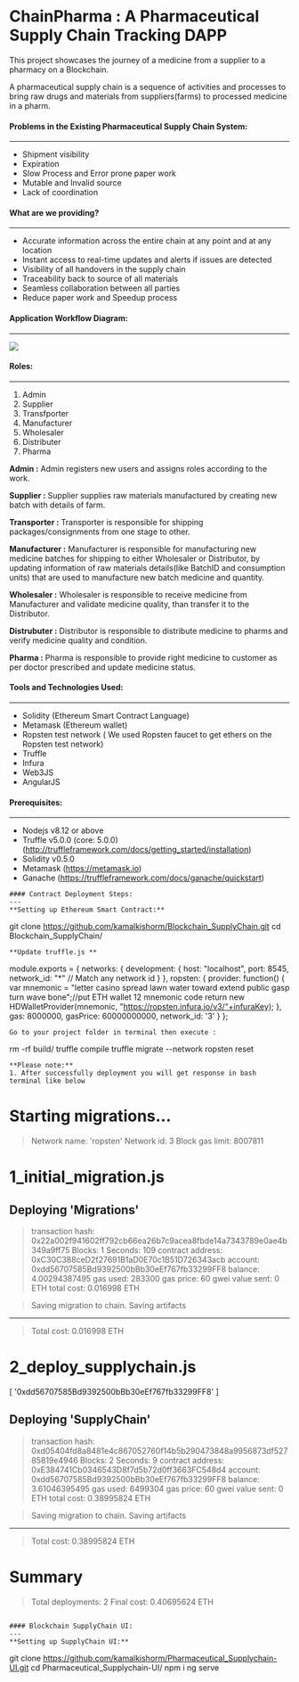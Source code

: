 # ChainPharma : A Pharmaceutical Supply Chain Tracking DAPP
This project showcases the journey of a medicine from a supplier to a pharmacy on a Blockchain.

A pharmaceutical supply chain is a sequence of activities and processes to bring raw drugs and materials from suppliers(farms) to processed medicine in a pharm.

#### Problems in the Existing Pharmaceutical Supply Chain System:
---
- Shipment visibility
- Expiration
- Slow Process and Error prone paper work
- Mutable and Invalid source
- Lack of coordination

#### What are we providing?
---
- Accurate information across the entire chain at any point and at any location
- Instant access to real-time updates and alerts if issues are detected
- Visibility of all handovers in the supply chain
- Traceability back to source of all materials
- Seamless collaboration between all parties
- Reduce paper work and Speedup process

#### Application Workflow Diagram:
---
![](https://raw.githubusercontent.com/kamalkishorm/Blockchain_SupplyChain/master/assets/flow/Blockchain_Pharmaceutical_SupplyChain.png)

#### Roles:
---
1. Admin
2. Supplier
3. Transfporter
4. Manufacturer
5. Wholesaler
6. Distributer
7. Pharma

**Admin :** Admin registers new users and assigns roles according to the work. 

**Supplier :** Supplier supplies raw materials manufactured by creating new batch with details of farm.

**Transporter :** Transporter is responsible for shipping packages/consignments from one stage to other.

**Manufacturer :** Manufacturer is responsible for manufacturing new medicine batches for shipping to either Wholesaler or Distributor, by updating information of raw materials details(like BatchID and consumption units) that are used to manufacture new batch medicine and quantity.

**Wholesaler :** Wholesaler is responsible to receive medicine from Manufacturer and validate medicine quality, than transfer it to the Distributor.

**Distrubuter :** Distributor is responsible to distribute medicine to pharms and verify medicine quality and condition.

**Pharma :** Pharma is responsible to provide right medicine to customer as per doctor prescribed and update medicine status.

#### Tools and Technologies Used:
---
- Solidity (Ethereum Smart Contract Language)
- Metamask (Ethereum wallet)
- Ropsten test network ( We used Ropsten faucet to get ethers on the Ropsten test network)
- Truffle
- Infura
- Web3JS
- AngularJS

#### Prerequisites:
---
- Nodejs v8.12 or above
- Truffle v5.0.0 (core: 5.0.0) (http://truffleframework.com/docs/getting_started/installation)
- Solidity v0.5.0
- Metamask (https://metamask.io)
- Ganache (https://truffleframework.com/docs/ganache/quickstart)
```
#### Contract Deployment Steps:
---
**Setting up Ethereum Smart Contract:**

```
git clone https://github.com/kamalkishorm/Blockchain_SupplyChain.git
cd Blockchain_SupplyChain/
```
**Update truffle.js **

```
module.exports =
{
    networks:
    {
	    development:
		{
	   		host: "localhost",
	   		port: 8545,
	   		network_id: "*" // Match any network id
		}
    },
    ropsten: {
    	provider: function() {
                var mnemonic = "letter casino spread lawn water toward extend public gasp turn wave bone";//put ETH wallet 12 mnemonic code
                return new HDWalletProvider(mnemonic, "https://ropsten.infura.io/v3/"+infuraKey);
		    },
        gas: 8000000,
        gasPrice: 60000000000,
		network_id: '3'
	}
};
```
Go to your project folder in terminal then execute :

```
rm -rf build/
truffle compile
truffle migrate --network ropsten reset
```
**Please note:**
1. After successfully deployment you will get response in bash terminal like below
```
Starting migrations...
======================
> Network name:    'ropsten'
> Network id:      3
> Block gas limit: 8007811


1_initial_migration.js
======================

   Deploying 'Migrations'
   ----------------------
   > transaction hash:    0x22a002f941602ff792cb66ea26b7c9acea8fbde14a7343789e0ae4b349a9ff75
   > Blocks: 1            Seconds: 109
   > contract address:    0xC30C388ceD2f27691B1aD0E70c1B51D726343acb
   > account:             0xdd56707585Bd9392500bBb30eEf767fb33299FF8
   > balance:             4.00294387495
   > gas used:            283300
   > gas price:           60 gwei
   > value sent:          0 ETH
   > total cost:          0.016998 ETH


   > Saving migration to chain.
   > Saving artifacts
   -------------------------------------
   > Total cost:            0.016998 ETH


2_deploy_supplychain.js
=======================
[ '0xdd56707585Bd9392500bBb30eEf767fb33299FF8' ]

   Deploying 'SupplyChain'
   -----------------------
   > transaction hash:    0xd05404fd8a8481e4c867052760f14b5b290473848a9956873df52785819e4946
   > Blocks: 2            Seconds: 9
   > contract address:    0xE384741Cb0346543D8f7d5b72d0ff3663FC548d4
   > account:             0xdd56707585Bd9392500bBb30eEf767fb33299FF8
   > balance:             3.61046395495
   > gas used:            6499304
   > gas price:           60 gwei
   > value sent:          0 ETH
   > total cost:          0.38995824 ETH


   > Saving migration to chain.
   > Saving artifacts
   -------------------------------------
   > Total cost:          0.38995824 ETH


Summary
=======
> Total deployments:   2
> Final cost:          0.40695624 ETH

```

#### Blockchain SupplyChain UI:
---
**Setting up SupplyChain UI:**

```
git clone https://github.com/kamalkishorm/Pharmaceutical_Supplychain-UI.git
cd Pharmaceutical_Supplychain-UI/
npm i
ng serve
```
